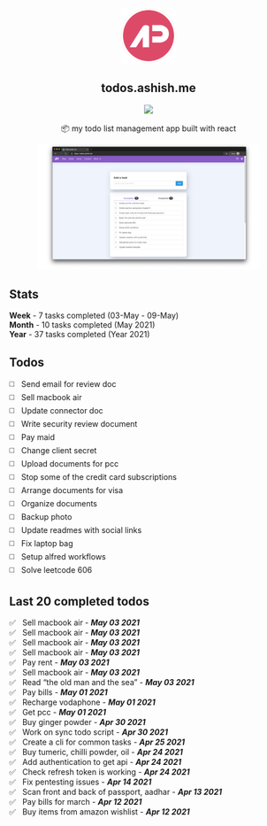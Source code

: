 <p align="center">
  <img src="https://raw.githubusercontent.com/ashishdotme/assets/master/logo.png" alt="drawing" width="100"/>
</p>

<h2 align="center">todos.ashish.me</h2>

<p align="center">
<a href="https://img.shields.io/github/last-commit/ashishdotme/todos.ashish.me?style=for-the-badge"><img src="https://img.shields.io/github/last-commit/ashishdotme/todos.ashish.me?style=for-the-badge"></a>
</p>

<p align="center">📦 my todo list management app built with react </p>

<div style='margin:0 auto;width:80%;'>
  <img src="./assets/todos.png" alt="drawing"/>
</div>

## Stats

<!-- week starts --><b>Week</b> - 7 tasks completed (03-May - 09-May)<br><!-- week ends -->
<!-- month starts --><b>Month</b> - 10 tasks completed (May 2021)<br><!-- month ends -->
<!-- year starts --><b>Year</b> - 37 tasks completed (Year 2021)<!-- year ends -->

## Todos

<!-- todos starts -->
◻️  &nbsp; Send email for review doc<br>◻️  &nbsp; Sell macbook air<br>◻️  &nbsp; Update connector doc<br>◻️  &nbsp; Write security review document<br>◻️  &nbsp; Pay maid<br>◻️  &nbsp; Change client secret<br>◻️  &nbsp; Upload documents for pcc<br>◻️  &nbsp; Stop some of the credit card subscriptions<br>◻️  &nbsp; Arrange documents for visa<br>◻️  &nbsp; Organize documents<br>◻️  &nbsp; Backup photo<br>◻️  &nbsp; Update readmes with social links<br>◻️  &nbsp; Fix laptop bag<br>◻️  &nbsp; Setup alfred workflows<br>◻️  &nbsp; Solve leetcode 606
<!-- todos ends -->

## Last 20 completed todos

<!-- completed starts -->
✅  &nbsp; Sell macbook air - **_May 03 2021_**<br>✅  &nbsp; Sell macbook air - **_May 03 2021_**<br>✅  &nbsp; Sell macbook air - **_May 03 2021_**<br>✅  &nbsp; Sell macbook air - **_May 03 2021_**<br>✅  &nbsp; Pay rent - **_May 03 2021_**<br>✅  &nbsp; Sell macbook air - **_May 03 2021_**<br>✅  &nbsp; Read “the old man and the sea” - **_May 03 2021_**<br>✅  &nbsp; Pay bills - **_May 01 2021_**<br>✅  &nbsp; Recharge vodaphone - **_May 01 2021_**<br>✅  &nbsp; Get pcc - **_May 01 2021_**<br>✅  &nbsp; Buy ginger powder - **_Apr 30 2021_**<br>✅  &nbsp; Work on sync todo script - **_Apr 30 2021_**<br>✅  &nbsp; Create a cli for common tasks - **_Apr 25 2021_**<br>✅  &nbsp; Buy tumeric, chilli powder, oil - **_Apr 24 2021_**<br>✅  &nbsp; Add authentication to get api - **_Apr 24 2021_**<br>✅  &nbsp; Check refresh token is working - **_Apr 24 2021_**<br>✅  &nbsp; Fix pentesting issues - **_Apr 14 2021_**<br>✅  &nbsp; Scan front and back of passport, aadhar - **_Apr 13 2021_**<br>✅  &nbsp; Pay bills for march - **_Apr 12 2021_**<br>✅  &nbsp; Buy items from amazon wishlist - **_Apr 12 2021_**
<!-- completed ends -->
